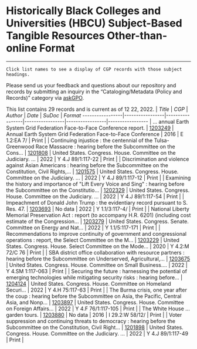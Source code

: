 
# Historically Black Colleges and Universities (HBCU) Subject-Based Tangible Resources Other-than-online Format

------------

`Click list names to see a display of CGP records with those subject headings.`


Please send us your feedback and questions about our repository and records by submitting an inquiry in the “Cataloging/Metadata (Policy and Records)” category via [askGPO](https://ask.gpo.gov/s/).


This list contains 29 records and is current as of 12 22, 2022.
| *Title*       | *CGP*       | *Author*       | *Date*       | *SuDoc* | *Format*
-----------------|-----------------|-----------------|-----------------|-----------------|-----------------
| ... annual Earth System Grid Federation Face-to-Face Conference report. | [1203249](https://catalog.gpo.gov/F/?func=direct&doc_number=1203249&local_base=GPO01PUB) | Annual Earth System Grid Federation Face-to-Face Conference | 2016 | E 1.2:EA 7/ | Print |
| Continuing injustice : the centennial of the Tulsa-Greenwood Race Massacre : hearing before the Subcommittee on the Cons... | [1201808](https://catalog.gpo.gov/F/?func=direct&doc_number=1201808&local_base=GPO01PUB) | United States. Congress. House. Committee on the Judiciary. ... | 2022 | Y 4.J 89/1:117-22 | Print |
| Discrimination and violence against Asian Americans : hearing before the Subcommittee on the Constitution, Civil Rights,... | [1201575](https://catalog.gpo.gov/F/?func=direct&doc_number=1201575&local_base=GPO01PUB) | United States. Congress. House. Committee on the Judiciary. ... | 2022 | Y 4.J 89/1:117-12 | Print |
| Examining the history and importance of "Lift Every Voice and Sing" : hearing before the Subcommittee on the Constitutio... | [1202329](https://catalog.gpo.gov/F/?func=direct&doc_number=1202329&local_base=GPO01PUB) | United States. Congress. House. Committee on the Judiciary. ... | 2022 | Y 4.J 89/1:117-54 | Print |
| Impeachment of Donald John Trump : the evidentiary record pursuant to S. Res. 47. | [1203693](https://catalog.gpo.gov/F/?func=direct&doc_number=1203693&local_base=GPO01PUB) | No data | 2022 | Y 1.1/3:117-4/ | Print |
| National Liberty Memorial Preservation Act : report (to accompany H.R. 6201) (including cost estimate of the Congression... | [1203279](https://catalog.gpo.gov/F/?func=direct&doc_number=1203279&local_base=GPO01PUB) | United States. Congress. Senate. Committee on Energy and Nat... | 2022 | Y 1.1/5:117-171 | Print |
| Recommendations to improve continuity of government and congressional operations : report, the Select Committee on the M... | [1203229](https://catalog.gpo.gov/F/?func=direct&doc_number=1203229&local_base=GPO01PUB) | United States. Congress. House. Select Committee on the Mode... | 2020 | Y 4.2:M 72/C 76 | Print |
| SBA district office collaboration with resource partners : hearing before the Subcommittee on Underserved, Agricultural,... | [1203675](https://catalog.gpo.gov/F/?func=direct&doc_number=1203675&local_base=GPO01PUB) | United States. Congress. House. Committee on Small Business.... | 2022 | Y 4.SM 1:117-063 | Print |
| Securing the future : harnessing the potential of emerging technologies while mitigating security risks : hearing before... | [1204124](https://catalog.gpo.gov/F/?func=direct&doc_number=1204124&local_base=GPO01PUB) | United States. Congress. House. Committee on Homeland Securi... | 2022 | Y 4.H 75:117-63 | Print |
| The Burma crisis, one year after the coup : hearing before the Subcommittee on Asia, the Pacific, Central Asia, and Nonp... | [1203897](https://catalog.gpo.gov/F/?func=direct&doc_number=1203897&local_base=GPO01PUB) | United States. Congress. House. Committee on Foreign Affairs... | 2022 | Y 4.F 76/1:117-105 | Print |
| The White House ... garden tours. | [1203880](https://catalog.gpo.gov/F/?func=direct&doc_number=1203880&local_base=GPO01PUB) | No data | 2016 | I 29.2:W 58/12/ | Print |
| Voter suppression and continuing threats to democracy : hearing before the Subcommittee on the Constitution, Civil Right... | [1201898](https://catalog.gpo.gov/F/?func=direct&doc_number=1201898&local_base=GPO01PUB) | United States. Congress. House. Committee on the Judiciary. ... | 2022 | Y 4.J 89/1:117-49 | Print |
